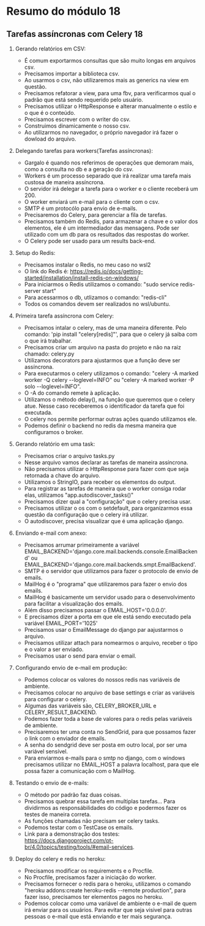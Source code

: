 # Resumo do módulo 18
## Tarefas assíncronas com Celery 18

1. Gerando relatórios em CSV:
    * É comum exportarmos consultas que são muito longas em arquivos csv.
    * Precisamos importar a biblioteca csv.
    * Ao usarmos o csv, não utilizaremos mais as generics na view em questão.
    * Precisamos refatorar a view, para uma fbv, para verificarmos qual o padrão que está sendo requerido pelo usuário.
    * Precisamos utilizar o HttpResponse e alterar manualmente o estilo e o que é o conteúdo.
    * Precisamos escrever com o writer do csv.
    * Construimos dinamicamente o nosso csv.
    * Ao utilizarmos no navegador, o próprio navegador irá fazer o dowload do arquivo.

2. Delegando tarefas para workers(Tarefas assíncronas):
    * Gargalo é quando nos referimos de operações que demoram mais, como a consulta no db e a geração do csv.
    * Workers é um processo separado que irá realizar uma tarefa mais custosa de maneira assíncrona.
    * O servidor irá delegar a tarefa para o worker e o cliente receberá um 200.
    * O worker enviará um e-mail para o cliente com o csv.
    * SMTP é um protocólo para envio de e-mails.
    * Precisaremos do Celery, para gerenciar a fila de tarefas.
    * Precisamos também do Redis, para armazenar a chave e o valor dos elementos, ele é um intermediador das mensagens. Pode ser utilizado com um db para os resultados das respostas do worker.
    * O Celery pode ser usado para um results back-end.

3. Setup do Redis:
    * Precisamos instalar o Redis, no meu caso no wsl2
    * O link do Redis é: https://redis.io/docs/getting-started/installation/install-redis-on-windows/
    * Para iniciarmos o Redis utilizamos o comando: "sudo service redis-server start"
    * Para acessarmos o db, utlizamos o comando: "redis-cli"
    * Todos os comandos devem ser realizados no wsl/ubuntu.

4. Primeira tarefa assíncrona com Celery:
    * Precisamos intalar o celery, mas de uma maneira diferente. Pelo comando: 'pip install "celery[redis]"', para que o celery já saiba com o que irá trabalhar.
    * Precisamos criar um arquivo na pasta do projeto e não na raiz chamado: celery.py
    * Utilizamos decorators para ajustarmos que a função deve ser assíncrona.
    * Para executarmos o celery utilizamos o comando: "celery -A marked worker -Q celery --loglevel=INFO" ou "celery -A marked worker -P solo --loglevel=INFO".
    * O -A do comando remete à aplicação.
    * Utilizamos o método delay(), na função que queremos que o celery atue. Nesse caso receberemos o identificador da tarefa que foi executada.
    * O celery nos permite performar outras ações quando utilizamos ele.
    * Podemos definir o backend no redis da mesma maneira que configuramos o broker.

5. Gerando relatório em uma task:
    * Precisamos criar o arquivo tasks.py
    * Nesse arquivo vamos declarar as tarefas de maneira assíncrona.
    * Não precisamos utilizar o HttpResponse para fazer com que seja retornada a chave do arquivo.
    * Utilizamos o StringIO, para receber os elementos do output.
    * Para registrar as tarefas de maneira que o worker consiga rodar elas, utilizamos "app.autodiscover_tasks()"
    * Precisamos dizer qual a "configuração" que o celery precisa usar.
    * Precisamos utilizar o os com o setdefault, para organizarmos essa questão da configuração que o celery irá utilizar.
    * O autodiscover, precisa visualizar que é uma aplicação django.

6. Enviando e-mail com anexo:
    * Precisamos arrumar primeiramente a variável EMAIL_BACKEND='django.core.mail.backends.console.EmailBackend' ou EMAIL_BACKEND='django.core.mail.backends.smpt.EmailBackend'.
    * SMTP é o servidor que utilizamos para fazer o protocolo de envio de emails.
    * MailHog é o "programa" que utilizaremos para fazer o envio dos emails.
    * MailHog é basicamente um servidor usado para o desenvolvimento para facilitar a visualização dos emails.
    * Além disso precisamos passar o EMAIL_HOST='0.0.0.0'.
    * E precisamos dizer a porta em que ele está sendo executado pela variável EMAIL_PORT='1025'
    * Precisamos usar o EmailMessage do django par aajustarmos o arquivo.
    * Precisamos utilizar attach para nomearmos o arquivo, receber o tipo e o valor a ser enviado.
    * Precisamos usar o send para enviar o email.

7. Configurando envio de e-mail em produção:
    * Podemos colocar os valores do nossos redis nas variáveis de ambiente.
    * Precisamos colocar no arquivo de base settings e criar as variáveis para configurar o celery.
    * Algumas das variáveis são, CELERY_BROKER_URL e CELERY_RESULT_BACKEND.
    * Podemos fazer toda a base de valores para o redis pelas variáveis de ambiente.
    * Precisaremos ter uma conta no SendGrid, para que possamos fazer o link com o enviador de emails.
    * A senha do sendgrid deve ser posta em outro local, por ser uma variável sensível.
    * Para enviarmos e-mails para o smtp no django, com o windows precisamos utilizar no EMAIL_HOST a palavra localhost, para que ele possa fazer a comunicação com o MailHog. 

8. Testando o envio de e-mails:
    * O método por padrão faz duas coisas.
    * Precisamos quebrar essa tarefa em multiplas tarefas... Para dividirmos as responsábilidades do código e podermos fazer os testes de maneira correta.
    * As funções chamadas não precisam ser celery tasks.
    * Podemos testar com o TestCase os emails.
    * Link para a demonstração dos testes: https://docs.djangoproject.com/pt-br/4.0/topics/testing/tools/#email-services.

9. Deploy do celery e redis no heroku:
    * Precisamos modificar os requirements e o Procfile.
    * No Procfile, precisamos fazer a iniciação do worker.
    * Precisamos fornecer o redis para o heroku, utilizamos o comando "heroku addons:create heroku-redis --remote production", para fazer isso, precisamos ter elementos pagos no heroku.
    * Podemos colocar como uma variável de ambiente o e-mail de quem irá enviar para os usuários. Para evitar que seja visivel para outras pessoas o e-mail que está enviando e ter mais segurança.
